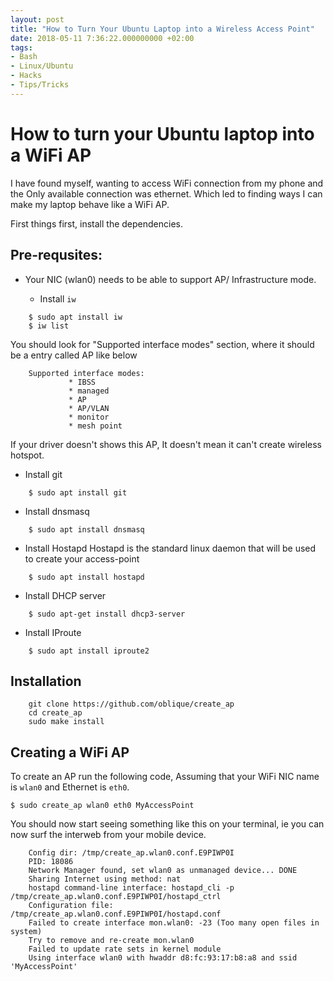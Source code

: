 ```yaml
---
layout: post
title: "How to Turn Your Ubuntu Laptop into a Wireless Access Point"
date: 2018-05-11 7:36:22.000000000 +02:00
tags:
- Bash
- Linux/Ubuntu
- Hacks
- Tips/Tricks
---
```


# How to turn your Ubuntu laptop into a WiFi AP

I have found myself, wanting to access WiFi connection from my phone and the Only available connection was ethernet. Which led to finding ways I can make my laptop behave like a WiFi AP.

First things first, install the dependencies.

## Pre-requsites:
- Your NIC (wlan0) needs to be able to support AP/ Infrastructure mode.

    - Install `iw`

```
    $ sudo apt install iw
    $ iw list
```

You should look for "Supported interface modes" section, where it should be a entry called AP like below

```
    Supported interface modes:
             * IBSS
             * managed
             * AP
             * AP/VLAN
             * monitor
             * mesh point
```

If your driver doesn't shows this AP, It doesn't mean it can't create wireless hotspot.

- Install git
```
    $ sudo apt install git
```
- Install dnsmasq
```
    $ sudo apt install dnsmasq
```
- Install Hostapd
    Hostapd is the standard linux daemon that will be used to create your access-point
```
    $ sudo apt install hostapd
```
- Install DHCP server
```
    $ sudo apt-get install dhcp3-server
```
- Install IProute
```
    $ sudo apt install iproute2
```

## Installation
```
    git clone https://github.com/oblique/create_ap
    cd create_ap
    sudo make install
```

## Creating a WiFi AP
To create an AP run the following code, Assuming that your WiFi NIC name is `wlan0` and Ethernet is `eth0`.

```
$ sudo create_ap wlan0 eth0 MyAccessPoint
```

You should now start seeing something like this on your terminal, ie you can now surf the interweb from your mobile device.

```
    Config dir: /tmp/create_ap.wlan0.conf.E9PIWP0I
    PID: 18086
    Network Manager found, set wlan0 as unmanaged device... DONE
    Sharing Internet using method: nat
    hostapd command-line interface: hostapd_cli -p /tmp/create_ap.wlan0.conf.E9PIWP0I/hostapd_ctrl
    Configuration file: /tmp/create_ap.wlan0.conf.E9PIWP0I/hostapd.conf
    Failed to create interface mon.wlan0: -23 (Too many open files in system)
    Try to remove and re-create mon.wlan0
    Failed to update rate sets in kernel module
    Using interface wlan0 with hwaddr d8:fc:93:17:b8:a8 and ssid 'MyAccessPoint'
```